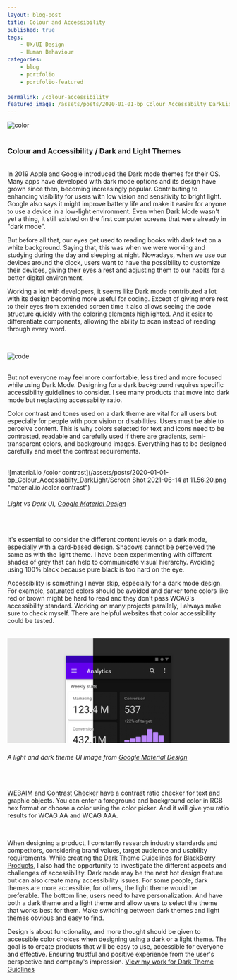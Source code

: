 ```yaml
---
layout: blog-post
title: Colour and Accessibility
published: true
tags: 
    - UX/UI Design
    - Human Behaviour
categories:
    - blog
    - portfolio
    - portfolio-featured
    
permalink: /colour-accessibility
featured_image: /assets/posts/2020-01-01-bp_Colour_Accessabilty_DarkLight/AdobeStock_248573161.jpeg
---
```


![color](/assets/posts/2020-01-01-bp_Colour_Accessabilty_DarkLight/AdobeStock_248573161.jpeg "color")
<br>
<br> 

### Colour and Accessibility / Dark and Light Themes
<br>
In 2019 Apple and Google introduced the Dark mode themes for their OS. Many apps have developed with dark mode options and its design have grown since then, becoming increasingly popular. Contributing to enhancing visibility for users with low vision and sensitivity to bright light. Google also says it might improve battery life and make it easier for anyone to use a device in a low-light environment. Even when Dark Mode wasn't yet a thing, it still existed on the first computer screens that were already in "dark mode".
<br>

But before all that, our eyes get used to reading books with dark text on a white background. Saying that, this was when we were working and studying during the day and sleeping at night.  Nowadays, when we use our devices around the clock, users want to have the possibility to customize their devices, giving their eyes a rest and adjusting them to our habits for a better digital environment. 
<br>

Working a lot with developers, it seems like Dark mode contributed a lot with its design becoming more useful for coding. Except of giving more rest to their eyes from extended screen time it also allows seeing the code structure quickly with the coloring elements highlighted. And it esier to differentiate components, allowing the ability to scan instead of reading through every word. 

<br>

![code](/assets/posts/2020-01-01-bp_Colour_Accessabilty_DarkLight/AdobeStock_170801444.jpeg "code")
<br>
<br>



But not everyone may feel more comfortable, less tired and more focused while using Dark Mode. Designing for a dark background requires specific accessibility guidelines to consider. I see many products that move into dark mode but neglacting accessabilty ratio.

Color contrast and tones used on a dark theme are vital for all users but especially for people with poor vision or disabilities. Users must be able to perceive content. This is why colors selected for text and icons need to be contrasted, readable and carefully used if there are gradients, semi-transparent colors, and background images. Everything has to be designed carefully and meet the contrast requirements. 
<br>
<br>

![material.io /color contrast](/assets/posts/2020-01-01-bp_Colour_Accessabilty_DarkLight/Screen Shot 2021-06-14 at 11.56.20.png "material.io /color contrast")
###### Light vs Dark UI, [Google Material Design](https://material.io/design/color/dark-theme.html#usage) 
<br>

It's essential to consider the different content levels on a dark mode, especially with a card-based design. Shadows cannot be perceived the same as with the light theme. I have been experimenting with different shades of grey that can help to communicate visual hierarchy. Avoiding using 100% black because pure black is too hard on the eye.  

Accessibility is something I never skip, especially for a dark mode design. For example, saturated colors should be avoided and darker tone colors like red or brown might be hard to read and they don't pass WCAG's accessibility standard. Working on many projects parallely, I always make sure to check myself.  There are helpful websites that color accessibility could be tested. 
<br>
<br>

![light and dark theme UI](/assets/posts/2020-01-01-bp_Colour_Accessabilty_DarkLight/g_material_design.png "light and dark theme UI")
###### A light and dark theme UI image from [Google Material Design](https://material.io/design/color/dark-theme.html#usage) 
<br>


[WEBAIM](https://webaim.org/resources/contrastchecker/) and [Contrast Checker](https://contrastchecker.com/) have a contrast ratio checker for text and graphic objects. You can enter a foreground and background color in RGB hex format or choose a color using the color picker.  And it will give you ratio results for WCAG AA and WCAG AAA.

<br>

When designing a product, I constantly research industry standards and competitors, considering brand values, target audience and usability requirements. While creating the Dark Theme Guidelines for [BlackBerry Products](), I also had the opportunity to investigate the different aspects and challenges of accessibility. Dark mode may be the next hot design feature but can also create many accessibility issues. For some people, dark themes are more accessible, for others, the light theme would be preferable. The bottom line, users need to have personalization. And have both a dark theme and a light theme and allow users to select the theme that works best for them. Make switching between dark themes and light themes obvious and easy to find.

Design is about functionality, and more thought should be given to accessible color choices when designing using a dark or a light theme. 
The goal is to create products that will be easy to use, accessible for everyone and effective. Ensuring trustful and positive experience from the user's perspective and company's impression. [View my work for Dark Theme Guidlines]() 


